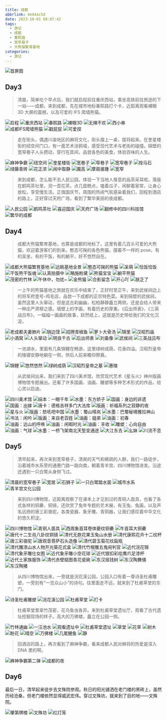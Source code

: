 ```yaml
---
title: 成都
abbrlink: 4e44ac5d
date: 2023-10-01 08:07:42
tags:
  - 游记
  - 成都
  - 春熙路
  - 宽窄巷子
  - 大熊猫繁育基地
categories:
  - 游记
---
```


![首屏图](https://s11.ax1x.com/2024/01/09/pFpVXvR.jpg)

<!-- more -->

## Day3

> 清晨，简单吃个早点后，我们就启程前往重庆西站，乘坐高铁前往旅途的下一站——成都。来到成都，先在城市地标春熙路打个卡，近距离观看裸眼 3D 大屏的震撼，以及可爱的 IFS 爬墙熊猫。

![启程](https://s11.ax1x.com/2024/01/09/pFpVxDx.jpg)
![重庆西站](https://s11.ax1x.com/2024/01/09/pFpVvK1.jpg)
![春熙路](https://s11.ax1x.com/2024/01/09/pFpVzb6.jpg)
![裸眼3D](https://s11.ax1x.com/2024/01/09/pFpVXvR.jpg)
![无辣不欢](https://s11.ax1x.com/2024/01/09/pFpZpVK.jpg)
![西小串](https://s11.ax1x.com/2024/01/09/pFpZiPe.jpg)
![成都IFS爬墙熊猫](https://s11.ax1x.com/2024/01/09/pFpZC5D.jpg)
![戳屁屁](https://s11.ax1x.com/2024/01/09/pFpZfiD.jpg)
![可爱捏](https://s11.ax1x.com/2024/01/09/pFpZhJe.jpg)

> 走在街头，偶遇川渝地区的麻将文化，街头摆上一桌，搓将起来。在奎星楼街的纽空间门口，有一面艺术涂鸦墙，感受现代艺术与老街的碰撞。隔壁的宽窄巷子人头攒动，穿行在其间，品尝各色的美食，体验百味的人生。

![麻神争霸](https://s11.ax1x.com/2024/01/09/pFpZTsI.jpg)
![纽空间](https://s11.ax1x.com/2024/01/09/pFpZ5zd.jpg)
![奎星楼街](https://s11.ax1x.com/2024/01/09/pFpZ4RH.jpg)
![宽巷子](https://s11.ax1x.com/2024/01/09/pFpZ7Lt.jpg)
![窄巷子](https://s11.ax1x.com/2024/01/09/pFpZoQA.jpg)
![宽窄巷子](https://s11.ax1x.com/2024/01/09/pFpZbeP.jpg)
![拴马石](https://s11.ax1x.com/2024/01/10/pFp7G5D.jpg)
![绿藤青砖](https://s11.ax1x.com/2024/01/10/pFp7t8H.jpg)
![花正浓](https://s11.ax1x.com/2024/01/10/pFp7YPe.jpg)
![闹中取静](https://s11.ax1x.com/2024/01/10/pFp7dKI.jpg)
![魔高](https://s11.ax1x.com/2024/01/10/pFp78UO.jpg)
![摩肩接踵](https://s11.ax1x.com/2024/01/10/pFp7N2d.jpg)
![宽窄](https://s11.ax1x.com/2024/01/10/pFp7UxA.jpg)

> 来到成都，怎么能不去人民公园，体验一下当地人惬意的品茶采耳呢。落座在鹤鸣茶社里，沏一壶花茶，点几盘糕点，嗑着瓜子，闲聊着家常，让身心放松，享受慢生活。正值国庆节，周围的热闹气氛感染着我们，回程到酒店的路上，正好穿过天府广场，看到了繁华美丽的夜成都。

![人民公园](https://s11.ax1x.com/2024/01/10/pFp7wrt.jpg)
![鹤鸣茶社](https://s11.ax1x.com/2024/01/10/pFpHjpQ.jpg)
![喜迎国庆](https://s11.ax1x.com/2024/01/10/pFpbC7V.jpg)
![天府广场](https://s11.ax1x.com/2024/01/10/pFpHOfg.jpg)
![翻修中的四川科技馆](https://s11.ax1x.com/2024/01/10/pFpHzXn.jpg)
![繁华的成都](https://s11.ax1x.com/2024/01/10/pFpbpmq.jpg)

## Day4

> 成都大熊猫繁育基地，也算是成都的地标了。这里有着几百头可爱的大熊猫，欢迎着游客们的到来。憨态可掬的各色熊猫，摆着不一样的 pose，有的呆坐，有的干饭，有的躺平，好不悠然自在。

![成都大熊猫繁育基地](https://s11.ax1x.com/2024/01/10/pFpHx6s.jpg)
![远眺基地全景](https://s11.ax1x.com/2024/01/10/pFpb900.jpg)
![憨态可掬的熊猫](https://s11.ax1x.com/2024/01/10/pFpbikT.jpg)
![呆萌](https://s11.ax1x.com/2024/01/11/pF9DXge.jpg)
![恰饭恰饭](https://s11.ax1x.com/2024/01/11/pF9DzDA.jpg)
![干饭熊干饭魂](https://s11.ax1x.com/2024/01/11/pF9r9Et.jpg)
![认真拍摄中](https://s11.ax1x.com/2024/01/11/pF9rSHI.jpg)
![略施粉黛](https://s11.ax1x.com/2024/01/11/pF9Dxud.jpg)
![熊猫宝宝](https://s11.ax1x.com/2024/01/11/pF9rCUP.jpg)
![躺平熊猫](https://s11.ax1x.com/2024/01/11/pF9rP4f.jpg)
![茂密的竹林](https://s11.ax1x.com/2024/01/11/pF9rFC8.jpg)
![午休中，勿扰~](https://s11.ax1x.com/2024/01/11/pF9yO3T.jpg)
![金熊猫](https://s11.ax1x.com/2024/01/11/pF9yXgU.jpg)
![合影留念](https://s11.ax1x.com/2024/01/11/pF9yLCV.jpg)
![开心吖](https://s11.ax1x.com/2024/01/11/pF9yb40.jpg)
![朕乏了](https://s11.ax1x.com/2024/01/11/pF9yzDJ.jpg)

> 一上午的熊猫基地之旅就在欢乐中结束了，正好时至正午，来到武侯祠边上的将军府壹号-鸡毛店，品尝一下成都的正宗特色菜。来到隔壁的武侯祠，虽然这里人头窜动，但是这古刹幽幽，松柏静静矗立两侧，还是会给人带来一种庄严肃穆之感。墙壁上的字画，有着历史的厚重。《后出师表》、《三英战吕布》，一幅幅一画画的故事，跃然纸上，这就是历史带给我们的文化沉淀。

![老成都夫妻肺片](https://s11.ax1x.com/2024/01/11/pF9yjvF.jpg)
![锅边馍](https://s11.ax1x.com/2024/01/11/pF9yxu4.jpg)
![招牌青椒鱼](https://s11.ax1x.com/2024/01/11/pF969ER.jpg)
![萝卜大骨汤](https://s11.ax1x.com/2024/01/12/pFC8hrT.jpg)
![锦里](https://s11.ax1x.com/2024/01/12/pFC8TIJ.jpg)
![汉昭烈庙](https://s11.ax1x.com/2024/01/12/pFC8bGR.jpg)
![小酒窝](https://s11.ax1x.com/2024/01/12/pFC84qU.jpg)
![人头窜动](https://s11.ax1x.com/2024/01/12/pFC8qR1.jpg)
![明良千古](https://s11.ax1x.com/2024/01/12/pFC8IZF.jpg)
![后出师表](https://s11.ax1x.com/2024/01/12/pFC8Hi9.jpg)
![刘备像](https://s11.ax1x.com/2024/01/12/pFC8oa4.jpg)
![武侯祠](https://s11.ax1x.com/2024/01/12/pFCYEVS.jpg)
![三英战吕布](https://s11.ax1x.com/2024/01/12/pFCYiKP.jpg)

> 一池湖水，里面有几条锦鲤在畅游，这里绿树成荫，花香四溢。汉昭烈皇帝的陵寝安静地躺在一侧，供后人前来瞻仰祭奠。

![锦鲤](https://s11.ax1x.com/2024/01/12/pFCYFDf.jpg)
![悠然悠然](https://s11.ax1x.com/2024/01/12/pFCYZ5Q.jpg)
![绿树成荫](https://s11.ax1x.com/2024/01/12/pFCYn8s.jpg)
![汉昭烈皇帝之墓](https://s11.ax1x.com/2024/01/12/pFCYmCj.jpg)
![惠陵](https://s11.ax1x.com/2024/01/12/pFCYkb8.jpg)

> 从武侯祠出来，我们来到了四川美术馆，欣赏现代艺术《星与火》神州版画博物馆专题展出。还看了许多国画、油画、雕塑等多种艺术形式的作品，给心灵以启迪。

![四川美术馆](https://s11.ax1x.com/2024/01/12/pFCYVUg.jpg)
![绢本：一眼千年](https://s11.ax1x.com/2024/01/13/pFPn0gS.jpg)
![水墨：东方娇子](https://s11.ax1x.com/2024/01/13/pFPnw38.jpg)
![国画：身边的非遗](https://s11.ax1x.com/2024/01/13/pFPnruQ.jpg)
![国画：出嫁](https://s11.ax1x.com/2024/01/13/pFPnBjg.jpg)
![唐卡：德格吉祥多门大法库](https://s11.ax1x.com/2024/01/13/pFPnd9f.jpg)
![版画：祈福系列之寂静的夜](https://s11.ax1x.com/2024/01/13/pFPnyHs.jpg)
![星与火](https://s11.ax1x.com/2024/01/13/pFPnsBj.jpg)
![版画：怒吼吧中国](https://s11.ax1x.com/2024/01/17/pFFjpgx.jpg)
![水墨：蜀山晴岚](https://s11.ax1x.com/2024/01/17/pFFjS81.jpg)
![水墨：巴蜀秘境雅拉神山](https://s11.ax1x.com/2024/01/17/pFFj9v6.jpg)
![书法：闲吟](https://s11.ax1x.com/2024/01/17/pFFXzCR.jpg)
![版画：来自老百姓](https://s11.ax1x.com/2024/01/17/pFFjiDO.jpg)
![油画：姐弟](https://s11.ax1x.com/2024/01/17/pFFjPKK.jpg)
![油画：初春](https://s11.ax1x.com/2024/01/17/pFFjFbD.jpg)
![油画：远山的呼唤](https://s11.ax1x.com/2024/01/17/pFFjAVe.jpg)
![油画：闲暇时光](https://s11.ax1x.com/2024/01/17/pFFxrC9.jpg)
![油画：丰收](https://s11.ax1x.com/2024/01/17/pFFxwEF.jpg)
![雕塑：心向自由](https://s11.ax1x.com/2024/01/17/pFFxNuV.jpg)
![油画：气球](https://s11.ax1x.com/2024/01/17/pFFxaHU.jpg)
![水墨：一桥飞架南北天堑变通途](https://s11.ax1x.com/2024/01/17/pFFxUBT.jpg)
![大江东去](https://s11.ax1x.com/2024/01/17/pFFxs3R.jpg)
![幺妹](https://s11.ax1x.com/2024/01/17/pFFxB4J.jpg)
![川流不息](https://s11.ax1x.com/2024/01/17/pFFx0N4.jpg)

## Day5

> 清早起来，再次来到宽窄巷子，清爽的天气和稀疏的人群，我们一路徒步，沿着城市水系旁的通惠门路一路向南，朝着青羊宫、四川博物馆进发。沿途还遇到一只白鹭从身侧飞过。

![清晨的宽窄巷子](https://s11.ax1x.com/2024/01/18/pFkog1S.jpg)
![宽居](https://s11.ax1x.com/2024/01/18/pFko26g.jpg)
![石狮子](https://s11.ax1x.com/2024/01/18/pFkofmj.jpg)
![一只白鹭踏水面](https://s11.ax1x.com/2024/01/18/pFkoRXQ.jpg)
![城市水系](https://s11.ax1x.com/2024/01/18/pFkoh0s.jpg)
![青羊宫文化公园](https://s11.ax1x.com/2024/01/18/pFkoIkq.jpg)

> 来到四川博物馆，近距离观察了在课本上才见到过的青铜人面具，也看了各式各样的铜罍、铜镜，还欣赏了兔年专题的艺术展，有玉兔、兔画，以及声名远扬的唐三彩骆驼，各类瓷器、象牙雕、青铜器，让我们感叹着中华文化的悠久积淀。

![四川博物馆](https://s11.ax1x.com/2024/01/19/pFA4Rrd.jpg)
![青铜人面具](https://s11.ax1x.com/2024/01/18/pFko47n.jpg)
![西周象首耳卷体夔纹铜罍](https://s11.ax1x.com/2024/01/18/pFkoot0.jpg)
![牛首耳大铜罍](https://s11.ax1x.com/2024/01/18/pFkbP3V.jpg)
![唐代十二生肖八卦纹铜镜](https://s11.ax1x.com/2024/01/18/pFkbFjU.jpg)
![清代无款花果玉兔山水册](https://s11.ax1x.com/2024/01/18/pFkbicT.jpg)
![清代康熙花卉十二纹杯](https://s11.ax1x.com/2024/01/18/pFkbphq.jpg)
![唐三彩骆驼](https://s11.ax1x.com/2024/01/18/pFkbC90.jpg)
![唐观音菩萨石头造像](https://s11.ax1x.com/2024/01/18/pFkbAuF.jpg)
![清代碧玉菊花纹扁瓶](https://s11.ax1x.com/2024/01/18/pFkbVHJ.jpg)
![清代雕漆山水人物开光葵花式盒](https://s11.ax1x.com/2024/01/18/pFkbEB4.jpg)
![清代竹根雕五鬼闹判官](https://s11.ax1x.com/2024/01/19/pFAh31e.jpg)
![近代浣花锦](https://s11.ax1x.com/2024/01/19/pFAhGXd.jpg)
![清代象牙雕仕女图](https://s11.ax1x.com/2024/01/19/pFAhQfO.jpg)
![近代象牙雕小空花球](https://s11.ax1x.com/2024/01/19/pFAh86H.jpg)
![近代银扣彩绘鹰爪足漆杯](https://s11.ax1x.com/2024/01/19/pFAhKk6.jpg)
![近代土家族服饰](https://s11.ax1x.com/2024/01/19/pFAhMtK.jpg)
![清代赤壁赋图青花瓷碗](https://s11.ax1x.com/2024/01/19/pFAhYnA.jpg)
![东汉摇钱树](https://s11.ax1x.com/2024/01/19/pFAh1pD.jpg)
![东汉陶舞俑](https://s11.ax1x.com/2024/01/19/pFA42KH.jpg)
![东汉陶猪](https://s11.ax1x.com/2024/01/19/pFA4WqA.jpg)

> 从四川博物馆出来，一旁就是浣花溪公园，公园入口有着一尊诗圣杜甫雕塑，一旁刻有“一览众山小”的诗句。往里面走不远，就来到了杜甫草堂的东门。

![诗圣杜甫雕塑](https://s11.ax1x.com/2024/01/19/pFA4hVI.jpg)
![浣花溪公园](https://s11.ax1x.com/2024/01/19/pFA45IP.jpg)
![杜甫草堂](https://s11.ax1x.com/2024/01/19/pFA4oPf.jpg)
![打卡](https://s11.ax1x.com/2024/01/19/pFA44at.jpg)

> 杜甫草堂里翠竹茂密，花鸟鱼虫各异。来到杜甫草堂遗址厅，观看了古代遗址挖掘现场的样子。高大的万佛楼，矗立在公园一侧。

![竹林通幽](https://s11.ax1x.com/2024/01/19/pFA4TG8.jpg)
![一汪池水](https://s11.ax1x.com/2024/01/22/pFVhah6.jpg)
![观看遗址中](https://s11.ax1x.com/2024/01/22/pFVhGnJ.jpg)
![杜甫草堂遗址](https://s11.ax1x.com/2024/01/22/pFVhJB9.jpg)
![草堂](https://s11.ax1x.com/2024/01/22/pFVhUtx.jpg)
![花草](https://s11.ax1x.com/2024/01/22/pFVhNA1.jpg)
![树木](https://s11.ax1x.com/2024/01/22/pFVh01O.jpg)
![粉花](https://s11.ax1x.com/2024/01/22/pFVhw9K.jpg)
![晴空](https://s11.ax1x.com/2024/01/22/pFVhY7R.jpg)
![万佛楼](https://s11.ax1x.com/2024/01/22/pFV4E8K.jpg)
![几尾鲤鱼](https://s11.ax1x.com/2024/01/22/pFV4ubd.jpg)
![静](https://s11.ax1x.com/2024/01/22/pFV4AC6.jpg)

> 回酒店的路上，再次看到了麻神争霸，看来成都人民对麻将的热爱是深入 DNA 里的啊。

![麻神争霸第二弹](https://s11.ax1x.com/2024/01/22/pFV4VgO.jpg)
![成都的夜](https://s11.ax1x.com/2024/01/22/pFV4F4x.jpg)

## Day6

最后一日，清早起来徒步去文殊院参观。秋日的阳光铺洒在老门楼的黑砖上，虽然历经沧桑，但老门楼依然显得威武宏伟。穿过文殊坊，就来到了目的地——文殊院。

![肇第牌楼](https://s11.ax1x.com/2024/01/22/pFV4nDH.jpg)
![文殊坊](https://s11.ax1x.com/2024/01/22/pFV4mKe.jpg)
![红灯笼](https://s11.ax1x.com/2024/01/22/pFV4ZvD.jpg)
